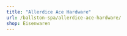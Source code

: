 ```yaml
---
title: "Allerdice Ace Hardware"
url: /ballston-spa/allerdice-ace-hardware/
shop: Eisenwaren
---
```

